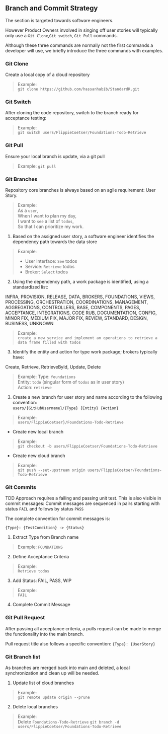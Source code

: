 ## Branch and Commit Strategy
The section is targeted towards software engineers.  

However Product Owners involved in singing off user stories will typically only use a `Git Clone`,`Git switch`, `Git Pull` commands.

Although these three commands are normally not the first commands a developer will use, we briefly introduce the three commands with examples.

### Git Clone
Create a local copy of a cloud repository

> Example:  
> `git clone https://github.com/hassanhabib/StandardR.git`

### Git Switch
After cloning the code repository, switch to the branch ready for acceptance testing:

> Example:  
> `git switch users/FlippieCoetser/Foundations-Todo-Retrieve`

### Git Pull
Ensure your local branch is update, via a git pull

> Example: 
> `git pull`

### Git Branches
Repository core branches is always based on an agile requirement: User Story. 

> Example:  
> As a `user`,  
> When I want to plan my day,  
> I want to `see` a list of `todos`,  
> So that I can prioritize my work.  

1. Based on the assigned user story, a software engineer identifies the dependency path towards the data store

> Example:  
> * User Interface: `See` todos  
> * Service: `Retrieve` todos 
> * Broker: `Select` todos  

2. Using the dependency path, a work package is identified, using a standardized list:

INFRA, PROVISION, RELEASE, DATA, BROKERS, FOUNDATIONS, VIEWS, PROCESSING, ORCHESTRATION, COORDINATIONS, MANAGEMENT, AGGREGATIONS, CONTROLLERS, BASE, COMPONENTS, PAGES, ACCEPTANCE, INTEGRATIONS, CODE RUB, DOCUMENTATION, CONFIG, MINOR FIX, MEDIUM FIX, MAJOR FIX, REVIEW, STANDARD, DESIGN, BUSINESS, UNKNOWN

> Example:  
>  `create a new service and implement an operations to retrieve a data frame filled with todos`

3. Identify the entity and action for type work package; brokers typically have: 

Create, Retrieve, RetrieveById, Update, Delete

> Example: 
> Type: `foundations`  
> Entity: `todo` (singular form of `todos` as in user story)  
> Action: `retrieve`

3. Create a new branch for user story and name according to the following convention:  
`users/{GitHubUsername}/{Type} {Entity} {Action}`

> Example:  
> `users/FlippieCoetser}/Foundations-Todo-Retrieve`

* Create new local branch

> Example:  
> `git checkout -b users/FlippieCoetser/Foundations-Todo-Retrieve`

* Create new cloud branch

> Example:  
> `git push --set-upstream origin users/FlippieCoetser/Foundations-Todo-Retrieve`

### Git Commits

TDD Approach requires a failing and passing unit test.
This is also visible in commit messages: Commit messages are sequenced in pairs starting with status `FAIL` and follows by status `PASS`

The complete convention for commit messages is:  

`{Type}: {TestCondition} -> {Status}`

1. Extract Type from Branch name

> Example: 
> `FOUNDATIONS`

2. Define Acceptance Criteria 

> Example:  
> `Retrieve todos`


3. Add Status: FAIL, PASS, WIP  

> Example:  
> `FAIL`

4. Complete Commit Message

### Git Pull Request

After passing all acceptance criteria, a pulls request can be made to merge the functionality into the main branch.

Pull request title also follows a specific convention: `{Type}: {UserStory}`

### Git Branch list
As branches are merged back into main and deleted, a local synchronization and clean up will be needed.

1. Update list of cloud branches

> Example:  
> `git remote update origin --prune`

2. Delete local branches

> Example:  
> Delete `Foundations-Todo-Retrieve`
> `git branch -d users/FlippieCoetser/Foundations-Todo-Retrieve`